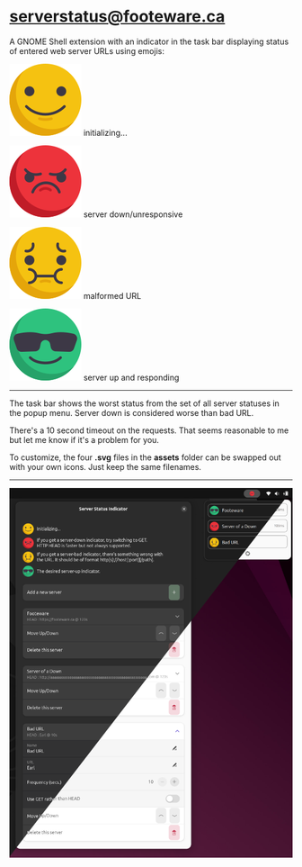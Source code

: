 # serverstatus@footeware.ca

A GNOME Shell extension with an indicator in the task bar displaying status of entered web server URLs using emojis: 

![server.svg](assets/server.svg) initializing...

![server-down.svg](assets/server-down.svg) server down/unresponsive 

![server-bad.svg](assets/server-bad.svg) malformed URL

![server-up.svg](assets/server-up.svg) server up and responding

---

The task bar shows the worst status from the set of all server statuses in the popup menu. Server down is considered worse than bad URL.

There's a 10 second timeout on the requests. That seems reasonable to me but let me know if it's a problem for you.

To customize, the four **.svg** files in the **assets** folder can be swapped out with your own icons. Just keep the same filenames.

---

![screenshot](assets/screenshot.png)
